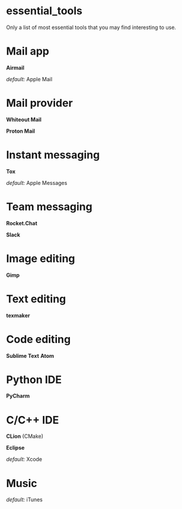 # essential_tools
Only a list of most essential tools that you may find interesting to use.


# Mail app
**Airmail**

*default:* Apple Mail

# Mail provider
**Whiteout Mail**

**Proton Mail**

# Instant messaging
**Tox**

*default:* Apple Messages

# Team messaging
**Rocket.Chat**

**Slack**

# Image editing
**Gimp**

# Text editing
**texmaker**

# Code editing
**Sublime Text**
**Atom**

# Python IDE
**PyCharm**

# C/C++ IDE
**CLion** (CMake)

**Eclipse**

*default:* Xcode

# Music
*default:* iTunes
